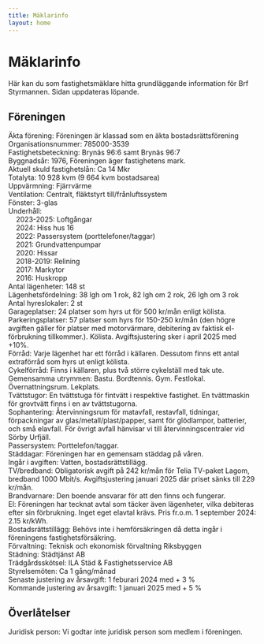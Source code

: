 ```yaml
---
title: Mäklarinfo
layout: home
---
```


# Mäklarinfo

Här kan du som fastighetsmäklare hitta grundläggande information för Brf Styrmannen. Sidan uppdateras löpande.

## Föreningen

Äkta förening: Föreningen är klassad som en äkta bostadsrättsförening  
Organisationsnummer: 785000-3539  
Fastighetsbeteckning: Brynäs 96:6 samt Brynäs 96:7  
Byggnadsår: 1976, Föreningen äger fastighetens mark.  
Aktuell skuld fastighetslån: Ca 14 Mkr  
Totalyta: 10 928 kvm (9 664 kvm bostadsarea)  
Uppvärmning: Fjärrvärme  
Ventilation: Centralt, fläktstyrt till/frånluftssystem  
Fönster: 3-glas  
Underhåll:  
&nbsp;&nbsp;&nbsp;&nbsp;2023-2025: Loftgångar  
&nbsp;&nbsp;&nbsp;&nbsp;2024: Hiss hus 16  
&nbsp;&nbsp;&nbsp;&nbsp;2022: Passersystem (porttelefoner/taggar)  
&nbsp;&nbsp;&nbsp;&nbsp;2021: Grundvattenpumpar  
&nbsp;&nbsp;&nbsp;&nbsp;2020: Hissar  
&nbsp;&nbsp;&nbsp;&nbsp;2018-2019: Relining  
&nbsp;&nbsp;&nbsp;&nbsp;2017: Markytor  
&nbsp;&nbsp;&nbsp;&nbsp;2016: Huskropp  
Antal lägenheter: 148 st  
Lägenhetsfördelning: 38 lgh om 1 rok, 82 lgh om 2 rok, 26 lgh om 3 rok  
Antal hyreslokaler: 2 st  
Garageplatser: 24 platser som hyrs ut för 500 kr/mån enligt kölista.  
Parkeringsplatser: 57 platser som hyrs för 150-250 kr/mån (den högre avgiften gäller för platser med motorvärmare, debitering av faktisk el-förbrukning tillkommer.). Kölista. Avgiftsjustering sker i april 2025 med +10%.  
Förråd: Varje lägenhet har ett förråd i källaren. Dessutom finns ett antal extraförråd som hyrs ut enligt kölista.  
Cykelförråd: Finns i källaren, plus två större cykelställ med tak ute.  
Gemensamma utrymmen: Bastu. Bordtennis. Gym. Festlokal. Övernattningsrum. Lekplats.  
Tvättstugor: En tvättstuga för fintvätt i respektive fastighet. En tvättmaskin för grovtvätt finns i en av tvättstugorna.  
Sophantering: Återvinningsrum för matavfall, restavfall, tidningar, förpackningar av glas/metall/plast/papper, samt för glödlampor, batterier, och små elavfall. För övrigt avfall hänvisar vi till återvinningscentraler vid Sörby Urfjäll.  
Passersystem: Porttelefon/taggar.  
Städdagar: Föreningen har en gemensam städdag på våren.  
Ingår i avgiften: Vatten, bostadsrättstillägg.  
TV/bredband: Obligatorisk avgift på 242 kr/mån för Telia TV-paket Lagom, bredband 1000 Mbit/s. Avgiftsjustering januari 2025 där priset sänks till 229 kr/mån.  
Brandvarnare: Den boende ansvarar för att den finns och fungerar.  
El: Föreningen har tecknat avtal som täcker även lägenheter, vilka debiteras efter sin förbrukning. Inget eget elavtal krävs. Pris fr.o.m. 1 september 2024: 2.15 kr/kWh.  
Bostadsrättstillägg: Behövs inte i hemförsäkringen då detta ingår i föreningens fastighetsförsäkring.  
Förvaltning: Teknisk och ekonomisk förvaltning Riksbyggen  
Städning: Städtjänst AB  
Trädgårdsskötsel: ILA Städ & Fastighetsservice AB  
Styrelsemöten: Ca 1 gång/månad  
Senaste justering av årsavgift: 1 feburari 2024 med + 3 %  
Kommande justering av årsavgift: 1 januari 2025 med + 5 %

## Överlåtelser
Juridisk person: Vi godtar inte juridisk person som medlem i föreningen.  